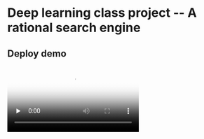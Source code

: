 # Deep learning class project -- A rational search engine

## Deploy demo
<video id="video" controls="" preload="none" poster="封面">
      <source id="mp4" src="demo" type="video/mp4">
</videos>
## Search demo

## Search result
